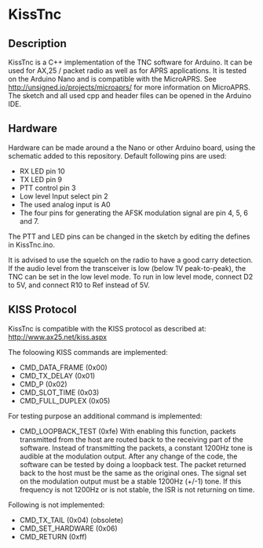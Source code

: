# KissTnc #

## Description ##
KissTnc is a C++ implementation of the TNC software for Arduino. It can be used for AX,25 / packet radio as well as for APRS applications. It is tested on the Arduino Nano and is compatible with the MicroAPRS. See http://unsigned.io/projects/microaprs/ for more information on MicroAPRS. The sketch and all used cpp and header files can be opened in the Arduino IDE.

## Hardware ##
Hardware can be made around a the Nano or other Arduino board, using the schematic added to this repository.
Default following pins are used:
- RX LED pin 10 
- TX LED pin 9
- PTT control pin 3
- Low level Input select pin 2
- The used analog input is A0
- The four pins for generating the AFSK modulation signal are pin 4, 5, 6 and 7.

The PTT and LED pins can be changed in the sketch by editing the defines in KissTnc.ino.

It is advised to use the squelch on the radio to have a good carry detection.
If the audio level from the transceiver is low (below 1V peak-to-peak), the TNC can be set in the low level mode. To run in low level mode, connect D2 to 5V, and connect R10 to Ref instead of 5V.

## KISS Protocol ##
KissTnc is compatible with the KISS protocol as described at:
http://www.ax25.net/kiss.aspx

The foloowing KISS commands are implemented:
*   CMD_DATA_FRAME (0x00)
*   CMD_TX_DELAY (0x01)
*   CMD_P (0x02)
*   CMD_SLOT_TIME (0x03)
*   CMD_FULL_DUPLEX (0x05)
	
For testing purpose an additional command is implemented:
*   CMD_LOOPBACK_TEST (0xfe) With enabling this function, packets transmitted from the host are routed back to the receiving part of the software. Instead of transmitting the packets, a constant 1200Hz tone is audible at the modulation output. After any change of the code, the software can be tested by doing a loopback test. The packet returned back to the host must be the same as the original ones. The signal set on the modulation output must be a stable 1200Hz (+/-1) tone. If this frequency is not 1200Hz or is not stable, the ISR is not returning on time.

Following is not implemented:
*   CMD_TX_TAIL (0x04) (obsolete)
*   CMD_SET_HARDWARE (0x06)
*   CMD_RETURN (0xff)
